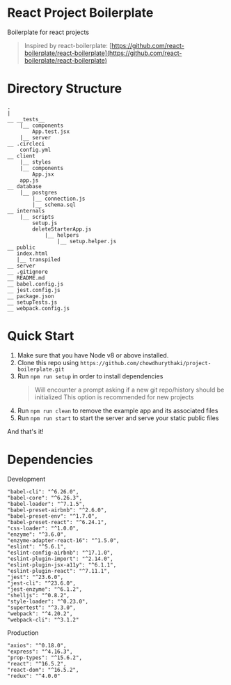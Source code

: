 # React Project Boilerplate
Boilerplate for react projects
> Inspired by react-boilerplate: [https://github.com/react-boilerplate/react-boilerplate](https://github.com/react-boilerplate/react-boilerplate)

# Directory Structure
```
.
|
__ __tests__
    |__ components
        App.test.jsx
    |__ server
__ .circleci
    config.yml
__ client
    |__ styles
    |__ components
        App.jsx
    app.js
__ database
    |__ postgres
        |__ connection.js
        |__ schema.sql
__ internals
    |__ scripts
        setup.js
        deleteStarterApp.js
            |__ helpers
                |__ setup.helper.js
__ public
   index.html
   |__ transpiled
__ server
__ .gitignore
__ README.md
__ babel.config.js
__ jest.config.js
__ package.json
__ setupTests.js
__ webpack.config.js
```

# Quick Start
1. Make sure that you have Node v8 or above installed.
2. Clone this repo using `https://github.com/chowdhurythaki/project-boilerplate.git`
3. Run `npm run setup` in order to install dependencies 
   > Will encounter a prompt asking if a new git repo/history should be initialized
   > This option is recommended for new projects
4. Run `npm run clean` to remove the example app and its associated files
5. Run `npm run start` to start the server and serve your static public files

And that's it!

# Dependencies
Development
```
"babel-cli": "^6.26.0",
"babel-core": "^6.26.3",
"babel-loader": "^7.1.5",
"babel-preset-airbnb": "^2.6.0",
"babel-preset-env": "^1.7.0",
"babel-preset-react": "^6.24.1",
"css-loader": "^1.0.0",
"enzyme": "^3.6.0",
"enzyme-adapter-react-16": "^1.5.0",
"eslint": "^5.6.1",
"eslint-config-airbnb": "^17.1.0",
"eslint-plugin-import": "^2.14.0",
"eslint-plugin-jsx-a11y": "^6.1.1",
"eslint-plugin-react": "^7.11.1",
"jest": "^23.6.0",
"jest-cli": "^23.6.0",
"jest-enzyme": "^6.1.2",
"shelljs": "^0.8.2",
"style-loader": "^0.23.0",
"supertest": "^3.3.0",
"webpack": "^4.20.2",
"webpack-cli": "^3.1.2"
```

Production
```
"axios": "^0.18.0",
"express": "^4.16.3",
"prop-types": "^15.6.2",
"react": "^16.5.2",
"react-dom": "^16.5.2",
"redux": "^4.0.0"
```

